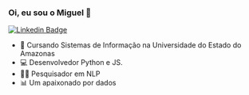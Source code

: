 ### Oi, eu sou o Miguel 🤪

[![Linkedin Badge](https://img.shields.io/badge/-LinkedIn-0e76a8?style=flat-square&logo=Linkedin&logoColor=white)](https://linkedin.com/in/migvanderlei)
<!-- [![Instagram Badge](https://img.shields.io/badge/-Instagram-e4405f?style=flat-square&logo=Instagram&logoColor=white)](https://instagram.com/migvanderlei/) -->


- 📖 Cursando Sistemas de Informação na Universidade do Estado do Amazonas
- 💻 Desenvolvedor Python e JS.
- 👨‍💻 Pesquisador em NLP
- 📊 Um apaixonado por dados 
<!--
**migvanderlei/migvanderlei** is a ✨ _special_ ✨ repository because its `README.md` (this file) appears on your GitHub profile.
-->

